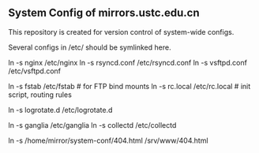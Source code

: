 System Config of mirrors.ustc.edu.cn
------------------------------------

This repository is created for version control of system-wide configs.

Several configs in /etc/ should be symlinked here.

ln -s nginx /etc/nginx
ln -s rsyncd.conf /etc/rsyncd.conf
ln -s vsftpd.conf /etc/vsftpd.conf

ln -s fstab /etc/fstab			# for FTP bind mounts
ln -s rc.local /etc/rc.local		# init script, routing rules

ln -s logrotate.d /etc/logrotate.d

ln -s ganglia /etc/ganglia
ln -s collectd /etc/collectd

ln -s /home/mirror/system-conf/404.html /srv/www/404.html
